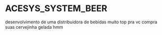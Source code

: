 # ACESYS_SYSTEM_BEER
desenvolvimento de uma distribuidora de bebidas muito top pra vc compra suas cervejinha gelada hmm
